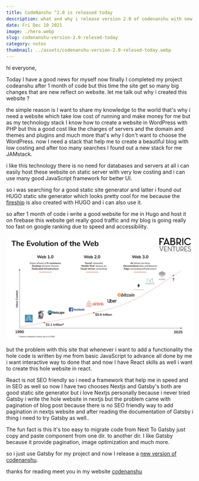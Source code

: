 ```yaml
---
title: CodeNanshu ^2.0 is released today
description: what and why i release version 2.0 of codenanshu with new stack complete story
date: Fri Dec 10 2021
image: ./hero.webp
slug: codenanshu-version-2.0-relesed-today
category: notes
thumbnail: ../assets/codenanshu-version-2.0-relesed-today.webp
---
```

hi everyone,

Today I have a good news for myself now finally I completed my project codeanshu after 1 month of code but this time the site get so many big changes that are new reflect on website. let me talk out why i created this website ?

the simple reason is I want to share my knowledge to the world that's why i need a website which take low cost of running and make money for me but as my technology stack I know how to create a website in WordPress with PHP but this a good cost like the charges of servers and the domain and themes and plugins and much more that's why I don't want to choose the WordPress. now I need a stack that help me to create a beautiful blog with low costing and after too many searches I found out a new stack for me JAMstack.

i like this technology there is no need for databases and servers at all i can easily host these website on static server with very low costing and i can use many good JavaScript framework for better UI.

so i was searching for a good static site generator and latter i found out HUGO static site generator which looks pretty cool for me because the [fireship](https://fireship.io) is also created with HUGO and i can also use it.

so after 1 month of code i write a good website for me in Hugo and host it on firebase this website get really good traffic and my blog is going really too fast on google ranking due to speed and accessibility.

![Screenshot (43).png](../assets/revelotution.jpeg)

but the problem with this site that whenever i want to add a functionality the hole code is written by me from basic JavaScript to advance all done by me i want interactive way to done that and now I have React skills as well i want to create this hole website in react.

React is not SEO friendly so i need a framework that help me in speed and in SEO as well so now I have two chooses Nextjs and Gatsby's both are good static site generator but i love Nextjs personally because i never tried Gatsby i write the hole website in nextjs but the problem came with pagination of blog post because there is no SEO friendly way to add pagination in nextjs website and after reading the documentation of Gatsby i thing i need to try Gatsby as well..

The fun fact is this it's too easy to migrate code from Next To Gatsby just copy and paste component from one dir. to another dir. I like Gatsby because it provide pagination, image optimization and much more.

so i just use Gatsby for my project and now I release a [new version of codenanshu](https://github.com/aianshume/codenanshu).

thanks for reading meet you in my website [codenanshu](https://codenanshu.netlify.app)
